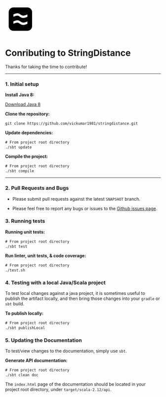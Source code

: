 ![Logo](logo.png)

# Conributing to StringDistance  

Thanks for taking the time to contribute!

---
### 1. Initial setup

__Install Java 8:__

[Download Java 8](https://www.oracle.com/technetwork/java/javase/downloads/jdk8-downloads-2133151.html)

__Clone the repository:__

```
git clone https://github.com/vickumar1981/stringdistance.git
```

__Update dependencies:__

```
# From project root directory
./sbt update
```

__Compile the project:__

```
# From project root directory
./sbt compile
```
---

### 2. Pull Requests and Bugs

-  Please submit pull requests against the latest `SNAPSHOT` branch.

-  Please feel free to report any bugs or issues to the [Github issues page](https://github.com/vickumar1981/stringdistance/issues).

### 3. Running tests

__Running unit tests:__

```
# From project root directory
./sbt test
```

__Run linter, unit tests, & code coverage:__

```
# From project root directory
./test.sh
```

### 4. Testing with a local Java/Scala project

To test local changes against a java project, it is sometimes useful to publish the
artifact locally, and then bring those changes into your `gradle` or `sbt` build. 

__To publish locally:__

```
# From project root directory
./sbt publishLocal
```

### 5. Updating the Documentation

To test/view changes to the documentation, simply use `sbt`.

__Generate API documentation:__

```
# From project root directory
./sbt clean doc
```

The `index.html` page of the documentation should be located in your project root
directory, under `target/scala-2.12/api`.